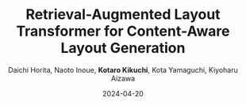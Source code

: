 ---
title: Retrieval-Augmented Layout Transformer for Content-Aware Layout Generation
author: Daichi Horita, Naoto Inoue, <b>Kotaro Kikuchi</b>, Kota Yamaguchi, Kiyoharu Aizawa
name: CVPR 2024 (Oral)
extURL: https://udonda.github.io/RALF/
thumbnail: ralf.png
date: 2024-04-20
---
